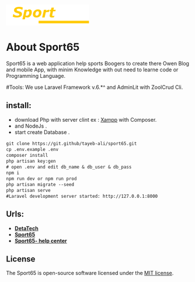
![Alt text](public/images/logo.png?raw=true "Architecture")

# About Sport65

Sport65 is a web application help sports Boogers to create there Owen Blog and mobile App,
with minim Knowledge with out need to learne code or Programming Language.

#Tools:
 We use Laravel Framework v.6.*^ and AdminLit with ZoolCrud Cli.
 
 ## install:
 - download Php with server clint ex : [Xampp](https://xampp.com) with Composer.
 - and NodeJs .
 - start create Database .
 ```
 git clone https://git.github/tayeb-ali/sport65.git
 cp .env.example .env
 composer install
 php artisan key:gen
 # open .env and edit db_name & db_user & db_pass
 npm i 
 npm run dev or npm run prod
 php artisan migrate --seed
 php artisan serve
 #Laravel development server started: http://127.0.0.1:8000
  ```

 ## Urls: 
- **[DetaTech](https://Detatech.xyz/)**
- **[Sport65](https://sport65.Detatech.xyz)**
- **[Sport65- help center](https://sport65.Detatech.xyz)**

## License

The Sport65 is open-source software licensed under the [MIT license](https://opensource.org/licenses/MIT).
